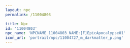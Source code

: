 ```yaml
---
layout: npc
permalink: /11004803

title: Npc
id: '11004803'
npc_name: 'NPCNAME_11004803_NAME:[F]EpicApocalypse01'
icon_url: 'portrait/npc/11004727_m_darkmatter_p.png'
---
```

